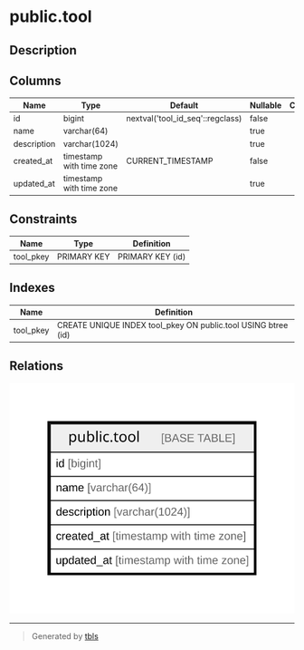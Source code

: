 # public.tool

## Description

## Columns

| Name | Type | Default | Nullable | Children | Parents | Comment |
| ---- | ---- | ------- | -------- | -------- | ------- | ------- |
| id | bigint | nextval('tool_id_seq'::regclass) | false |  |  |  |
| name | varchar(64) |  | true |  |  |  |
| description | varchar(1024) |  | true |  |  |  |
| created_at | timestamp with time zone | CURRENT_TIMESTAMP | false |  |  |  |
| updated_at | timestamp with time zone |  | true |  |  |  |

## Constraints

| Name | Type | Definition |
| ---- | ---- | ---------- |
| tool_pkey | PRIMARY KEY | PRIMARY KEY (id) |

## Indexes

| Name | Definition |
| ---- | ---------- |
| tool_pkey | CREATE UNIQUE INDEX tool_pkey ON public.tool USING btree (id) |

## Relations

![er](public.tool.svg)

---

> Generated by [tbls](https://github.com/k1LoW/tbls)
